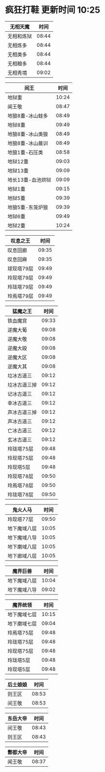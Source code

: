 # 疯狂打鞋 更新时间 10:25

| 无相天魔   | 时间    |
|--------|-------|
| 无相和炼狱 | 08:44 |
| 无相炼多 | 08:44 |
| 无相类多 | 08:44 |
| 无相粮多 | 08:44 |
| 无相秀境 | 09:02 |

| 间王   | 时间    |
|--------|-------|
| 地狱重 | 10:24 |
| 闻王敬 | 08:47 |
| 地狼8重-冰山蛙多 | 08:49 |
| 地狱8重 | 09:49 |
| 地狼8重-冰山类狼 | 08:49 |
| 地狼8重-冰山晨训 | 08:49 |
| 地狼1重-石压类 | 08:58 |
| 地狱12重 | 09:03 |
| 地狱13重 | 09:09 |
| 地长13重-血池烘狱 | 09:09 |
| 地狱1重 | 09:15 |
| 地狱5重 | 09:39 |
| 地狼5重-东笼炉狼 | 09:39 |
| 地狱6重 | 09:49 |
| 地狱2重 | 10:24 |

| 叹息之王   | 时间    |
|--------|-------|
| 叹息回廊 | 09:35 |
| 叹息回麻 | 09:35 |
| 球现塔79层 | 09:49 |
| 玲现塔79层 | 09:49 |
| 玲珑塔79层 | 09:49 |
| 玲焉塔79层 | 09:49 |

| 猛魔之王   | 时间    |
|--------|-------|
| 铁血魔宫 | 09:33 |
| 逆魔大葡 | 09:08 |
| 逆魔大敬 | 09:08 |
| 逆魔大殴 | 09:08 |
| 逆魔大区 | 09:08 |
| 逆魔大其 | 09:08 |
| 垃冰古道三 | 09:12 |
| 垃冰古道三掉 | 09:12 |
| 记冰古道三 | 09:12 |
| 幸冰古道三 | 09:12 |
| 声冰古道三掉 | 09:12 |
| 声冰古道三 | 09:12 |
| 亡冰古道三 | 09:12 |
| 玄冰古道三 | 09:12 |
| 玲珑塔75层 | 09:48 |
| 玲现塔75层 | 09:48 |
| 玲现塔5层 | 09:48 |
| 玲现塔78层 | 09:50 |
| 玲焉塔78层 | 09:50 |
| 玲珑塔78层 | 09:50 |

| 鬼火人马   | 时间    |
|--------|-------|
| 玲现塔77层 | 09:50 |
| 地下魔域八层 | 10:05 |
| 地下魔域八导 | 10:05 |
| 地下磨域八层 | 10:05 |
| 地下廊域八层 | 10:05 |

| 魔界巨兽   | 时间    |
|--------|-------|
| 地下魔域八层 | 10:04 |
| 地下魔域八导 | 09:02 |

| 魔界统领   | 时间    |
|--------|-------|
| 地下魔域七层 | 10:15 |
| 地下磨域七层 | 09:04 |
| 玲焉塔75层 | 09:48 |
| 玲珑塔75层 | 09:48 |
| 玲现塔75层 | 09:48 |
| 玲珑塔5层 | 09:48 |
| 玲现塔5层 | 09:48 |

| 后土娘娘   | 时间    |
|--------|-------|
| 则王区 | 08:53 |
| 间王敬 | 08:53 |

| 东岳大帝   | 时间    |
|--------|-------|
| 间王敬 | 08:43 |
| 则王区 | 08:43 |

| 酆都大帝   | 时间    |
|--------|-------|
| 闻王敬 | 08:37 |